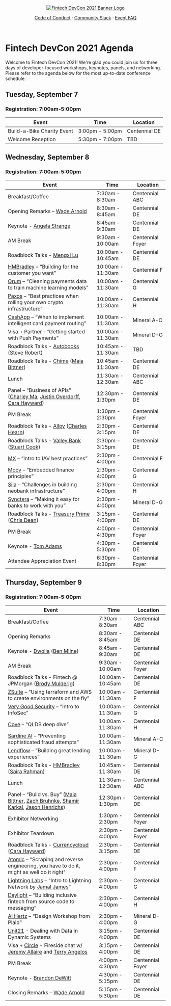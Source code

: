 <div align="center">

[![Fintech DevCon 2021 Banner Logo](https://user-images.githubusercontent.com/20115216/123452729-90bac480-d593-11eb-9480-916298dca6f2.png)](https://fintechdevcon.io/)
    
<a href="https://fintechdevcon.io/code-of-conduct/">Code of Conduct</a>
·
<a href="https://slack.moov.io/">Community Slack</a>
·
<a href="https://fintechdevcon.io/faq/">Event FAQ</a>
</p>

<br>
</div>

# Fintech DevCon 2021 Agenda
Welcome to Fintech DevCon 2021! We're glad you could join us for three days of developer-focused workshops, keynotes, panels, and networking. Please refer to the agenda below for the most up-to-date conference schedule.

## Tuesday, September 7
### Registration: 7:00am-5:00pm
| Event             | Time            | Location         |
|-------------------|-----------------|------------------|
| Build-a-Bike Charity Event      | 3:00pm - 5:00pm | Centennial DE    |
| Welcome Reception | 5:30pm - 7:00pm | TBD              |


## Wednesday, September 8
### Registration: 7:00am-5:00pm
| Event                                                                                                                                   | Time              | Location         |
|-----------------------------------------------------------------------------------------------------------------------------------------|-------------------|------------------|
| Breakfast/Coffee                                                                                                                        | 7:30am - 8:30am   | Centennial ABC   |
| Opening Remarks – [Wade Arnold](https://www.linkedin.com/in/wadearnold/)                                                                                                           | 8:30am - 8:45am   | Centennial DE    |
| Keynote - [Angela Strange](https://a16z.com/author/angela-strange)                                                     | 8:45am - 9:30am   | Centennial DE    |
| AM Break                                                                                                                                | 9:30am - 10:00am  | Centennial Foyer |
| Roadblock Talks - [Mengxi Lu](https://mengxi.lu/)                                                                                       | 10:00am - 10:45am | Centennial DE    |
| [HMBradley](https://www.hmbradley.com/) – “Building for the customer you want”                                                          | 10:00am - 11:30am | Centennial F     |
| [Orum](https://orum.io/) – “Cleaning payments data to train machine learning models”                                                    | 10:00am - 11:30am | Centennial G     |
| [Paxos](https://www.paxos.com/) – “Best practices when rolling your own crypto infrastructure”                                          | 10:00am - 11:30am | Centennial H     |
| [CashApp](https://cash.app/) – “When to implement intelligent card payment routing”                                                     | 10:00am - 11:30am | Mineral A-C      |
| Visa + Partner – ”Getting started with Push Payments”                                                                                   | 10:00am - 11:30am | Mineral D-G      |
| Roadblock Talks - [Autobooks](https://www.autobooks.co/) ([Steve Robert](https://www.linkedin.com/in/stevenrobert/))                                                                | 10:45am - 11:30am | TBD              |
| Roadblock Talks - [Chime](https://www.chime.com/) ([Maia Bittner](https://www.maiabittner.com/))                                                                        | 10:45am - 11:30am | Centennial DE    |
| Lunch                                                                                                                                   | 11:30am - 12:30am | Centennial ABC   |
| Panel – “Business of APIs” ([Charley Ma](https://www.charleyma.com/), [Justin Overdorff](https://jmover.onuniverse.com/), [Cara Hayward](https://www.linkedin.com/in/cara-hayward-b3a80b3/)) | 12:30pm - 1:30pm  | Centennial DE    |
| PM Break                                                                                                                                | 1:30pm - 2:30pm   | Centennial Foyer |
| Roadblock Talks - [Alloy](https://www.alloy.com/) ([Charles Hearn](https://www.linkedin.com/in/charleshearn/))                                                                       | 2:30pm - 3:15pm   | Centennial DE    |
| Roadblock Talks - [Valley Bank](https://www.valley.com/) ([Stuart Cook](https://www.linkedin.com/in/stuartjcook/))                                                                  | 2:30pm - 3:15pm   | Centennial DE    |
| [MX](https://www.mx.com/) – “Intro to IAV best practices”                                                                             | 2:30pm - 4:00pm   | Centennial F     |
| [Moov](https://moov.io/) – “Embedded finance principles”                                                                                | 2:30pm - 4:00pm   | Centennial G     |
| [Sila](https://silamoney.com/) – “Challenges in building neobank infrastructure”                                                        | 2:30pm - 4:00pm   | Centennial H     |
| [Synctera](https://www.synctera.com/) – “Making it easy for banks to work with you”                                                     | 2:30pm - 4:00pm   | Mineral D-G      |
| Roadblock Talks - [Treasury Prime](https://www.treasuryprime.com/) ([Chris Dean](https://www.linkedin.com/in/ctdean/))                                                         | 3:15pm - 4:00pm   | Centennial DE    |
| PM Break                                                                                                                                | 4:00pm - 4:30pm   | Centennial Foyer |
| Keynote - [Tom Adams](https://www.linkedin.com/in/tomjadams/)                                                                                                                     | 4:30pm - 5:30pm   | Centennial DE    |
| Attendee Appreciation Event                                                                                                             | 6:30pm - 8:30pm   | Centennial Foyer |


## Thursday, September 9
### Registration: 7:00am-5:00pm
| Event                                                                                                                                       | Time              | Location         |
|---------------------------------------------------------------------------------------------------------------------------------------------|-------------------|------------------|
| Breakfast/Coffee                                                                                                                            | 7:30am - 8:30am   | Centennial ABC   |
| Opening Remarks                                                                                                                             | 8:30am - 8:45am   | Centennial DE    |
| Keynote - [Dwolla](https://www.dwolla.com/) ([Ben Milne](https://benmilne.com/))                                                          | 8:45am - 9:30am   | Centennial DE    |
| AM Break                                                                                                                                    | 9:30am - 10:00am  | Centennial Foyer |
| Roadblock Talks - Fintech @ JPMorgan ([Brody Mulderig](https://www.linkedin.com/in/mulderig/))                                                                                       | 10:00am - 10:45am | Centennial DE    |
| [ZSuite](https://www.zsuitetech.com/) – “Using terraform and AWS to create environments on the fly”                                         | 10:00am - 11:30am | Centennial F     |
| [Very Good Security](https://www.verygoodsecurity.com/) – “Intro to InfoSec”                                                                | 10:00am - 11:30am | Centennial G     |
| [Cove](cove.io) – “QLDB deep dive”                                                                                                          | 10:00am - 11:30am | Centennial H     |
| [Sardine AI](https://www.sardine.ai/) – “Preventing sophisticated fraud attempts”                                                           | 10:00am - 11:30am | Mineral A-C      |
| [Lendflow](https://www.lendflow.io/) – ”Building great lending experiences”                                                                 | 10:00am - 11:30am | Mineral D-G      |
| Roadblock Talks - [HMBradley](https://www.hmbradley.com/) ([Saira Rahman](https://www.linkedin.com/in/sairarahman/))                                                                    | 10:45am - 11:30am | Centennial DE    |
| Lunch                                                                                                                                       | 11:30am - 12:30am | Centennial ABC   |
| Panel – “Build vs. Buy” ([Maia Bittner](https://www.maiabittner.com/), [Zach Bruhnke](http://zbruhnke.com/), [Shamir Karkal](https://www.linkedin.com/in/shamirkarkal/), [Jason Henrichs](https://www.linkedin.com/in/jasonhenrichs/)) | 12:30pm - 1:30pm  | Centennial DE    |
| Exhibitor Networking                                                                                                                        | 1:30pm - 2:30pm   | Centennial Foyer |
| Exhibitor Teardown                                                                                                                         | 2:30pm - 4:00pm   | Centennial Foyer |
| Roadblock Talks - [Currencycloud](https://www.currencycloud.com/) ([Cara Hayward](https://www.linkedin.com/in/cara-hayward-b3a80b3/))                                                            | 2:30pm - 3:15pm   | Centennial DE    |
| [Atomic](https://atomic.vc/) – “Scraping and reverse engineering, you have to do it, might as well do it right"                                              | 2:30pm - 4:00pm   | Centennial F     |
| [Lightning Labs](https://lightning.engineering/) – “Intro to Lightning Network by [Jamal James](https://twitter.com/jamaljsr)”                                                  | 2:30pm - 4:00pm   | Centennial G     |
| [Daylight](https://joindaylight.com/) – “Building inclusive fintech from source code to messaging”                                          | 2:30pm - 4:00pm   | Centennial H     |
| [Al Hertz](https://hey.al/) – “Design Workshop from Plaid”                                                                                  | 2:30pm - 4:00pm   | Mineral D-G      |
| [Unit21](https://www.unit21.ai/) - Dealing with Data in Dynamic Systems                                                                     | 3:15pm - 4:00pm   | Centennial DE    |
| Visa + [Circle](https://www.circle.com/en/) - Fireside chat w/ [Jeremy Allaire](https://www.linkedin.com/in/jeremyallaire/) and [Terry Angelos](https://www.linkedin.com/in/tangelos/)                                               | 3:15pm - 4:00pm   | Centennial DE    |
| PM Break                                                                                                                                    | 4:00pm - 4:30pm   | Centennial Foyer |
| Keynote - [Brandon DeWitt](https://www.mx.com/speaker-bureau/speakers/brandon-dewitt/)                                                      | 4:30pm - 5:15pm   | Centennial DE    |
| Closing Remarks – [Wade Arnold](https://www.linkedin.com/in/wadearnold/)                                                                                                               | 5:15pm - 5:30pm   | Centennial DE    |



